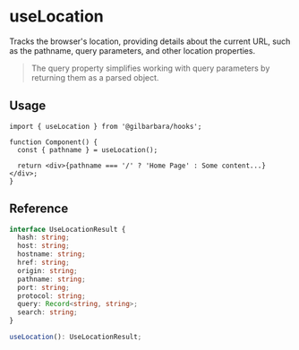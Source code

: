 # useLocation

Tracks the browser's location, providing details about the current URL, such as the pathname, query parameters, and other location properties.

> The query property simplifies working with query parameters by returning them as a parsed object.

## Usage

```tsx
import { useLocation } from '@gilbarbara/hooks';

function Component() {
  const { pathname } = useLocation();

  return <div>{pathname === '/' ? 'Home Page' : Some content...}</div>;
}
```

## Reference

```typescript
interface UseLocationResult {
  hash: string;
  host: string;
  hostname: string;
  href: string;
  origin: string;
  pathname: string;
  port: string;
  protocol: string;
  query: Record<string, string>;
  search: string;
}

useLocation(): UseLocationResult;
```
